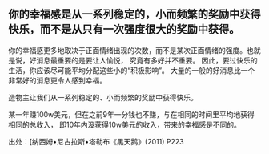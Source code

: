 ## 你的幸福感是从一系列稳定的，小而频繁的奖励中获得快乐，而不是从只有一次强度很大的奖励中获得。

你的幸福感更多地取决于正面情绪出现的次数，而不是某次正面情绪的强度。也就是说，好消息最重要的是要让人愉悦，
究竟有多好并不重要。 因此，要过快乐的生活，你应该尽可能平均分配这些小的“积极影响”。
大量的一般的好消息比一个非常好的消息更令人感到幸福。

造物主让我们从一系列稳定的、小而频繁的奖励中获得快乐。

某一年赚100w美元，但在之前9年一分钱也不赚，与在相同的时间里平均地获得相同的总收入，
即10年内没获得10w美元的收入，带来的幸福感是不同的。

出处：[纳西姆•尼古拉斯•塔勒布《黑天鹅》(2011) P223
